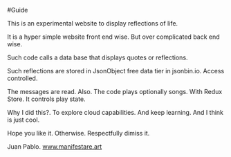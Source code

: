 #Guide

This is an experimental website to display reflections of life. 

It is a hyper simple website front end wise. But over complicated back end wise. 

Such code calls a data base that displays quotes or reflections. 

Such reflections are stored in JsonObject free data tier in jsonbin.io. Access controlled.

The messages are read. Also. The code plays optionally songs. With Redux Store. It controls play state. 

Why I did this?. To explore cloud capabilities. And keep learning. And I think is just cool. 

Hope you like it. Otherwise. Respectfully dimiss it. 

Juan Pablo. 
www.manifestare.art


